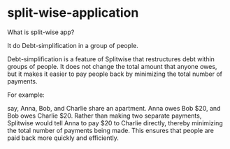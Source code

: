 # split-wise-application

What is split-wise app?

It do Debt-simplification in a group of people.

Debt-simplification is a feature of Splitwise that restructures debt within groups of people. 
It does not change the total amount that anyone owes, 
but it makes it easier to pay people back by minimizing the total number of payments.

For example: 

say, Anna, Bob, and Charlie share an apartment. 
Anna owes Bob $20, and Bob owes Charlie $20. Rather than making two separate payments, 
Splitwise would tell Anna to pay $20 to Charlie directly, thereby minimizing the total number of payments being made. 
This ensures that people are paid back more quickly and efficiently.
